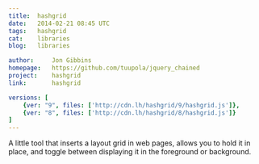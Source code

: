 ```yaml
---
title:	hashgrid
date:	2014-02-21 08:45 UTC
tags:	hashgrid
cat:	libraries
blog:	libraries

author:		Jon Gibbins
homepage:	https://github.com/tuupola/jquery_chained
project:	hashgrid
link:		hashgrid

versions: [
	{ver: "9", files: ['http://cdn.lh/hashgrid/9/hashgrid.js']},
	{ver: "8", files: ['http://cdn.lh/hashgrid/8/hashgrid.js']}
]
---
```


A little tool that inserts a layout grid in web pages, allows you to hold it in place, and toggle between displaying it in the foreground or background.